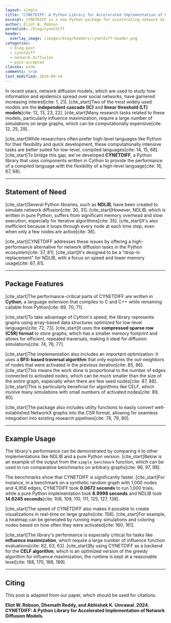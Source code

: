 ```yaml
---
layout: single
title: "CYNETDIFF: A Python Library for Accelerated Implementation of Network Diffusion Models"
excerpt: CYNETDIFF is a new Python package for accelerating network diffusion simulations, recently accepted into the pyOpenSci ecosystem.
author: Eliot W. Robson
permalink: /blog/cynetdiff
header:
  overlay_image: /images/blog/headers/cynetdiff-header.png
categories:
  - blog-post
  - cynetdiff
  - network-diffusion
  - pyos-accepted
classes: wide
comments: true
last_modified: 2024-09-14
---
```


In recent years, network diffusion models, which are used to study how information and epidemics spread over social networks, have garnered increasing interest[cite: 1, 21]. [cite_start]Two of the most widely used models are the **independent cascade (IC)** and **linear threshold (LT) models**[cite: 12, 13, 23, 22]. [cite_start]Many research tasks related to these models, particularly influence maximization, require a large number of simulations on large graphs, which can be computationally expensive[cite: 12, 25, 29].

[cite_start]While researchers often prefer high-level languages like Python for their flexibility and quick development, these computationally intensive tasks are better suited for low-level, compiled languages[cite: 14, 15, 68]. [cite_start]To bridge this gap, we've developed **CYNETDIFF**, a Python library that uses components written in Cython to provide the performance of a compiled language with the flexibility of a high-level language[cite: 16, 67, 68].

---

## Statement of Need

[cite_start]Several Python libraries, such as **NDLIB**, have been created to simulate network diffusion[cite: 30, 31]. [cite_start]However, NDLIB, which is written in pure Python, suffers from significant memory overhead and slow execution, especially for iterative algorithms[cite: 35]. [cite_start]It's also inefficient because it loops through every node at each time step, even when only a few nodes are active[cite: 36].

[cite_start]CYNETDIFF addresses these issues by offering a high-performance alternative for network diffusion tasks in the Python ecosystem[cite: 37, 81]. [cite_start]It's designed to be a "drop-in replacement" for NDLIB, with a focus on speed and lower memory usage[cite: 67, 81].

---

## Package Features

[cite_start]The performance-critical parts of CYNETDIFF are written in **Cython**, a language extension that compiles to C and C++ while remaining callable from Python[cite: 69, 70, 71].

[cite_start]To take advantage of Cython's speed, the library represents graphs using array-based data structures optimized for low-level languages[cite: 72, 73]. [cite_start]It uses the **compressed sparse row (CSR) format** to store graphs, which has a smaller memory footprint and allows for efficient, repeated traversals, making it ideal for diffusion simulations[cite: 74, 76, 77].

[cite_start]The implementation also includes an important optimization: it uses a **BFS-based traversal algorithm** that only explores the out-neighbors of nodes that were activated in the previous iteration[cite: 85, 86]. [cite_start]This means the work done is proportional to the number of edges connected to activated nodes, which can be much smaller than the size of the entire graph, especially when there are few seed nodes[cite: 87, 88]. [cite_start]This is particularly beneficial for algorithms like CELF, which involve many simulations with small numbers of activated nodes[cite: 89, 90].

[cite_start]The package also includes utility functions to easily convert well-established NetworkX graphs into the CSR format, allowing for seamless integration into existing research pipelines[cite: 78, 79, 80].

---

## Example Usage

The library's performance can be demonstrated by comparing it to other implementations like NDLIB and a pure Python version. [cite_start]Below is an example of the output from the `simple_benchmark` function, which can be used to run comparative benchmarks on arbitrary graphs[cite: 96, 97, 98].

The benchmarks show that CYNETDIFF is significantly faster. [cite_start]For instance, in a benchmark on a synthetic random graph with 1,000 nodes and 4,958 edges, CYNETDIFF took **0.0672 seconds** to run 1,000 trials, while a pure Python implementation took **8.9998 seconds** and NDLIB took **14.6245 seconds**[cite: 108, 109, 110, 111, 125, 127, 138].

[cite_start]The speed of CYNETDIFF also makes it possible to create visualizations in real-time on large graphs[cite: 158]. [cite_start]For example, a heatmap can be generated by running many simulations and coloring nodes based on how often they were activated[cite: 160, 161].

[cite_start]The library's performance is especially critical for tasks like **influence maximization**, which require a large number of influence function evaluations[cite: 62, 63, 63]. [cite_start]By using CYNETDIFF as a backend for the **CELF algorithm**, which is an optimized version of the greedy algorithm for influence maximization, the runtime is kept at a reasonable level[cite: 168, 170, 188, 189].

---

## Citing

This post is adapted from our paper, which should be used for citations.

**Eliot W. Robson, Dhemath Reddy, and Abhishek K. Umrawal. 2024. CYNETDIFF: A Python Library for Accelerated Implementation of Network Diffusion Models.**
